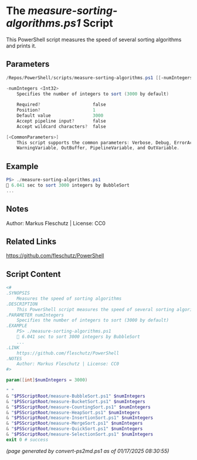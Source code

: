 The *measure-sorting-algorithms.ps1* Script
===========================

This PowerShell script measures the speed of several sorting algorithms and prints it.

Parameters
----------
```powershell
/Repos/PowerShell/scripts/measure-sorting-algorithms.ps1 [[-numIntegers] <Int32>] [<CommonParameters>]

-numIntegers <Int32>
    Specifies the number of integers to sort (3000 by default)
    
    Required?                    false
    Position?                    1
    Default value                3000
    Accept pipeline input?       false
    Accept wildcard characters?  false

[<CommonParameters>]
    This script supports the common parameters: Verbose, Debug, ErrorAction, ErrorVariable, WarningAction, 
    WarningVariable, OutBuffer, PipelineVariable, and OutVariable.
```

Example
-------
```powershell
PS> ./measure-sorting-algorithms.ps1
🧭 6.041 sec to sort 3000 integers by BubbleSort
...

```

Notes
-----
Author: Markus Fleschutz | License: CC0

Related Links
-------------
https://github.com/fleschutz/PowerShell

Script Content
--------------
```powershell
<#
.SYNOPSIS
	Measures the speed of sorting algorithms
.DESCRIPTION
	This PowerShell script measures the speed of several sorting algorithms and prints it.
.PARAMETER numIntegers
	Specifies the number of integers to sort (3000 by default)
.EXAMPLE
	PS> ./measure-sorting-algorithms.ps1
	🧭 6.041 sec to sort 3000 integers by BubbleSort
	...
.LINK
	https://github.com/fleschutz/PowerShell
.NOTES
	Author: Markus Fleschutz | License: CC0
#>

param([int]$numIntegers = 3000)

" "
& "$PSScriptRoot/measure-BubbleSort.ps1" $numIntegers
& "$PSScriptRoot/measure-BucketSort.ps1" $numIntegers
& "$PSScriptRoot/measure-CountingSort.ps1" $numIntegers
& "$PSScriptRoot/measure-HeapSort.ps1" $numIntegers
& "$PSScriptRoot/measure-InsertionSort.ps1" $numIntegers
& "$PSScriptRoot/measure-MergeSort.ps1" $numIntegers
& "$PSScriptRoot/measure-QuickSort.ps1" $numIntegers
& "$PSScriptRoot/measure-SelectionSort.ps1" $numIntegers
exit 0 # success
```

*(page generated by convert-ps2md.ps1 as of 01/17/2025 08:30:55)*
